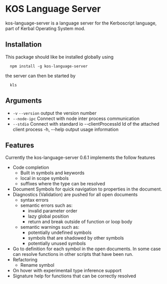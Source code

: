 # KOS Language Server

kos-language-server is a language server for the Kerboscript language, part of Kerbal Operating System mod.

## Installation
This package should like be installed globally using 

      npm install -g kos-language-server

the server can then be started by

      kls

## Arguments

- `-v` `--version`       output the version number
- `--node-ipc`         Connect with node inter process communication
- `--stdio`            Connect with standard io
  --clientProcessId  Id of the attached client process
  -h, --help         output usage information


## Features
Currently the kos-language-server 0.6.1 implements the follow features
- Code completion
    - Built in symbols and keywords
    - local in scope symbols
    - suffixes where the type can be resolved
- Document Symbols for quick navigation to properties in the document.
- Diagnostics (Validation) are pushed for all open documents
  - syntax errors
  - semantic errors such as:
    - invalid parameter order
    - lazy global position
    - return and break outside of function or loop body
  - semantic warnings such as:
    - potentially undefined symbols
    - symbols that are shadowed by other symbols
    - potentially unused symbols
- Go to definition for each symbol in the open documents. In some case can resolve functions in other scripts that have been run.
- Refactoring
  - Rename symbol
- On hover with experimentail type inference support
- Signature help for functions that can be correctly resolved